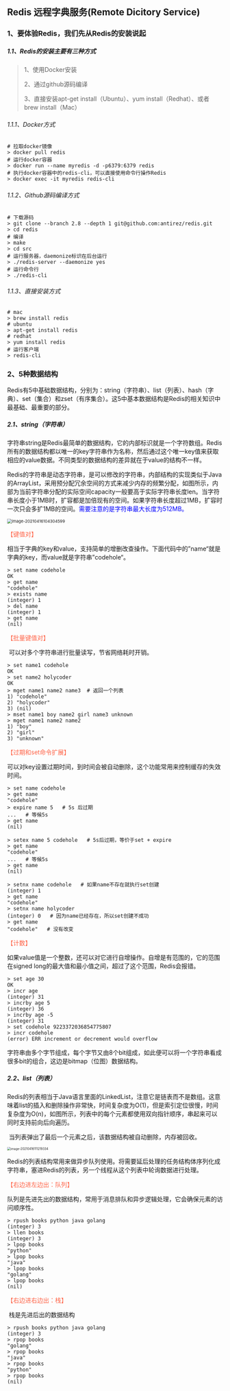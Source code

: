## Redis 远程字典服务(Remote Dicitory Service)

### 1、要体验Redis，我们先从Redis的安装说起

##### 1.1、Redis的安装主要有三种方式

> 1、使用Docker安装
>
> 2、通过github源码编译
>
> 3、直接安装apt-get install（Ubuntu）、yum install（Redhat）、或者brew install（Mac）

###### 1.1.1、Docker方式

```shell
# 拉取docker镜像
> docker pull redis
# 运行docker容器
> docker run --name myredis -d -p6379:6379 redis
# 执行docker容器中的redis-cli，可以直接使用命令行操作Redis
> docker exec -it myredis redis-cli
```

###### 1.1.2、Github源码编译方式

```shell
# 下载源码
> git clone --branch 2.8 --depth 1 git@github.com:antirez/redis.git
> cd redis
# 编译
> make
> cd src
# 运行服务器，daemonize标识在后台运行
> ./redis-server --daemonize yes
# 运行命令行
> ./redis-cli
```

###### 1.1.3、直接安装方式

```shell
# mac
> brew install redis
# ubuntu
> apt-get install redis
# redhat
> yum install redis
# 运行客户端
> redis-cli
```



### 2、5种数据结构

​		Redis有5中基础数据结构，分别为：string（字符串）、list（列表）、hash（字典）、set（集合）和zset（有序集合）。这5中基本数据结构是Redis的相关知识中最基础、最重要的部分。

##### 2.1、string（字符串）

​		字符串string是Redis最简单的数据结构，它的内部标识就是一个字符数组。Redis所有的数据结构都以唯一的key字符串作为名称，然后通过这个唯一key值来获取相应的value数据。不同类型的数据结构的差异就在于value的结构不一样。

​		Redis的字符串是动态字符串，是可以修改的字符串，内部结构的实现类似于Java的ArrayList，采用预分配冗余空间的方式来减少内存的频繁分配，如图所示，内部为当前字符串分配的实际空间capacity一般要高于实际字符串长度len。当字符串长度小于1MB时，扩容都是加倍现有的空间。如果字符串长度超过1MB，扩容时一次只会多扩1MB的空间。<font color= "blue">需要注意的是字符串最大长度为512MB。</font>

<img src="/Users/maple/notes/git_learing/redis_learing/image/image-20210416104304599.png" alt="image-20210416104304599" style="zoom:67%;" />

<font color = "tomato">【键值对】</font>

​		相当于字典的key和value，支持简单的增删改查操作。下面代码中的”name“就是字典的key，而value就是字符串”codehole“。

```shell
> set name codehole
OK
> get name
"codehole"
> exists name
(integer) 1
> del name
(integer) 1
> get name
(nil)
```

<font color = "tomato">【批量键值对】</font>

​		可以对多个字符串进行批量读写，节省网络耗时开销。

```shell
> set name1 codehole
OK
> set name2 holycoder
OK
> mget name1 name2 name3  # 返回一个列表
1) "codehole"
2) "holycoder"
3) (nil)
> mset name1 boy name2 girl name3 unknown
> mget name1 name2 name2
1) "boy"
2) "girl"
3) "unknown"
```

<font color = "tomato">【过期和set命令扩展】</font>

​		可以对key设置过期时间，到时间会被自动删除，这个功能常用来控制缓存的失效时间。

```shell
> set name codehole
> get name
"codehole"
> expire name 5   # 5s 后过期
...   # 等候5s
> get name
(nil)

> setex name 5 codehole   # 5s后过期，等价于set + expire
> get name
"codehole"
...   # 等候5s
> get name
(nil)

> setnx name codehole   # 如果name不存在就执行set创建
(integer) 1
> get name
"codehole"
> setnx name holycoder
(integer) 0   # 因为name已经存在，所以set创建不成功
> get name
"codehole"   # 没有改变
```

<font color = "tomato">【计数】</font>

​		如果value值是一个整数，还可以对它进行自增操作。自增是有范围的，它的范围在signed long的最大值和最小值之间，超过了这个范围，Redis会报错。

```shell
> set age 30
OK
> incr age
(integer) 31
> incrby age 5
(integer) 36
> incrby age -5
(integer) 31
> set codehole 9223372036854775807
> incr codehole
(error) ERR increment or decrement would overflow 
```

​		字符串由多个字节组成，每个字节又由8个bit组成，如此便可以将一个字符串看成很多bit的组合，这边是bitmap（位图）数据结构。

##### 2.2、list（列表）

​		Redis的列表相当于Java语言里面的LinkedList，注意它是链表而不是数组。这意味着list的插入和删除操作非常快，时间复杂度为O(1)，但是索引定位很慢，时间复杂度为O(n)，如图所示，列表中的每个元素都使用双向指针顺序，串起来可以同时支持前向后向遍历。

​		当列表弹出了最后一个元素之后，该数据结构被自动删除，内存被回收。

<img src="/Users/maple/Library/Application Support/typora-user-images/image-20210416111219334.png" alt="image-20210416111219334" style="zoom:50%;" />

​		Redis的列表结构常用来做异步队列使用。将需要延后处理的任务结构体序列化成字符串，塞进Redis的列表，另一个线程从这个列表中轮询数据进行处理。

<font color = "tomato">【右边进左边出：队列】</font>

​		队列是先进先出的数据结构，常用于消息排队和异步逻辑处理，它会确保元素的访问顺序性。

```shell
> rpush books python java golang
(integer) 3
> llen books
(integer) 3
> lpop books
"python"
> lpop books
"java"
> lpop books
"golang"
> lpop books
(nil)
```

<font color = "tomato">【右边进右边出：栈】</font>

​		栈是先进后出的数据结构

```shell
> rpush books python java golang
(integer) 3
> rpop books
"golang"
> rpop books
"java"
> rpop books
"python"
> rpop books
(nil)
```

